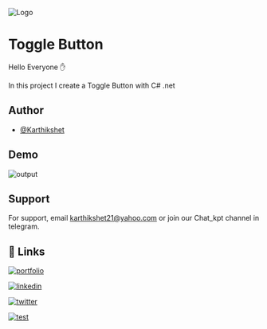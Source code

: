 
![Logo](https://i.postimg.cc/ht9DSCTM/logo.png)


# Toggle Button

Hello Everyone ✋

In this project I create a Toggle Button with C# .net





## Author

- [@Karthikshet](https://www.github.com/Karthikshet)


## Demo

![output](https://i.postimg.cc/bJrBxDZG/tb.jpg)

## Support

For support, email karthikshet21@yahoo.com or join our Chat_kpt channel in telegram.


## 🔗 Links
[![portfolio](https://img.shields.io/badge/my_portfolio-000?style=for-the-badge&logo=ko-fi&logoColor=white)](https://linktr.ee/karthikshet)

[![linkedin](https://img.shields.io/badge/linkedin-0A66C2?style=for-the-badge&logo=linkedin&logoColor=white)](https://www.linkedin.com/in/karthik-shet-9a15b4277)

[![twitter](https://img.shields.io/badge/twitter-1DA1F2?style=for-the-badge&logo=twitter&logoColor=white)](https://twitter.com/Karthikshetbmw?t=RnazVPYvgqVJ4kJFfZidQQ&s=09)

[![test](https://img.shields.io/npm/v/npm.svg?logo=nodedotjs)](https://kodezone.42web.io/)
